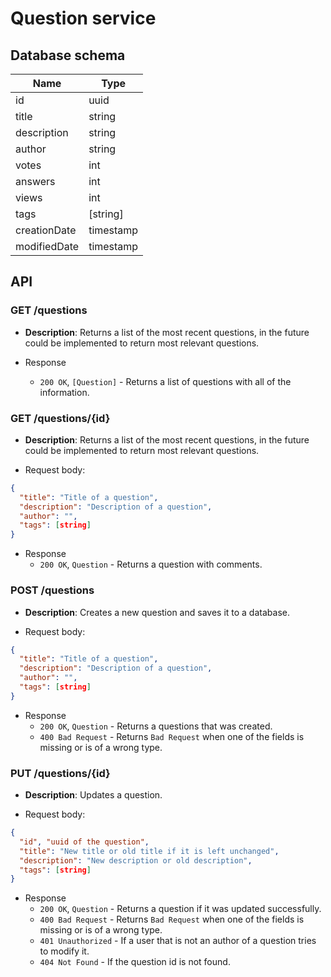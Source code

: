 # Question service

## Database schema

| Name | Type |
|------|------|
| id | uuid |
| title | string |
| description | string |
| author | string |
| votes | int |
| answers | int |
| views | int |
| tags | [string] |
| creationDate | timestamp |
| modifiedDate | timestamp |

## API

### GET /questions

* **Description**: Returns a list of the most recent questions, in the future could be implemented to return most relevant questions.

* Response
	* `200 OK`, `[Question]` - Returns a list of questions with all of the information.

### GET /questions/{id}

* **Description**: Returns a list of the most recent questions, in the future could be implemented to return most relevant questions.

* Request body:

```json
{
  "title": "Title of a question",
  "description": "Description of a question",
  "author": "",
  "tags": [string]
}
```

* Response
	* `200 OK`, `Question` - Returns a question with comments.

### POST /questions

* **Description**: Creates a new question and saves it to a database.

* Request body:

```json
{
  "title": "Title of a question",
  "description": "Description of a question",
  "author": "",
  "tags": [string]
}
```

* Response
	* `200 OK`, `Question` - Returns a questions that was created.
	* `400 Bad Request` - Returns `Bad Request` when one of the fields is missing or is of a wrong type.

### PUT /questions/{id}

* **Description**: Updates a question.

* Request body:

```json
{
  "id", "uuid of the question",
  "title": "New title or old title if it is left unchanged",
  "description": "New description or old description",
  "tags": [string]
}
```

* Response
	* `200 OK`, `Question` - Returns a question if it was updated successfully.
	* `400 Bad Request` - Returns `Bad Request` when one of the fields is missing or is of a wrong type.
  * `401 Unauthorized` - If a user that is not an author of a question tries to modify it.
  * `404 Not Found` - If the question id is not found.
